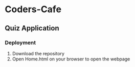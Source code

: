 # Coders-Cafe

## Quiz Application

### Deployment
1. Download the repository
2. Open Home.html on your browser to open the webpage
